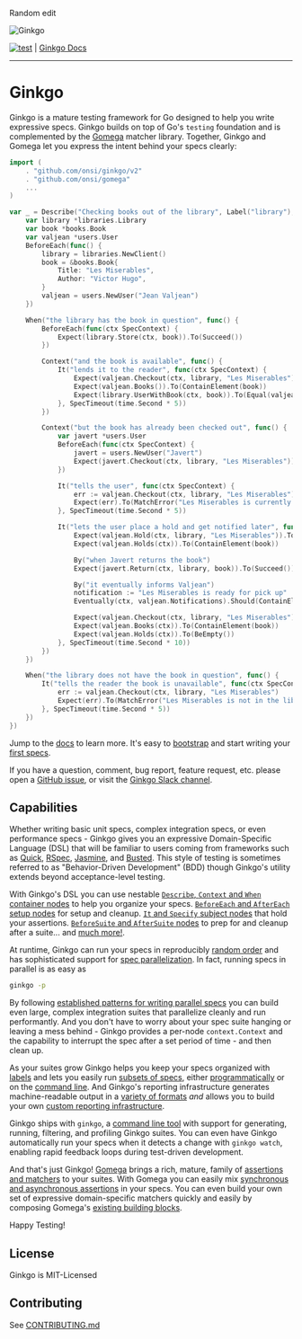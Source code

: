 Random edit

![Ginkgo](https://onsi.github.io/ginkgo/images/ginkgo.png)

[![test](https://github.com/onsi/ginkgo/workflows/test/badge.svg?branch=master)](https://github.com/onsi/ginkgo/actions?query=workflow%3Atest+branch%3Amaster) | [Ginkgo Docs](https://onsi.github.io/ginkgo/)

---

# Ginkgo

Ginkgo is a mature testing framework for Go designed to help you write expressive specs.  Ginkgo builds on top of Go's `testing` foundation and is complemented by the [Gomega](https://github.com/onsi/gomega) matcher library.  Together, Ginkgo and Gomega let you express the intent behind your specs clearly:

```go
import (
    . "github.com/onsi/ginkgo/v2"
    . "github.com/onsi/gomega"
    ...
)

var _ = Describe("Checking books out of the library", Label("library"), func() {
    var library *libraries.Library
    var book *books.Book
    var valjean *users.User
    BeforeEach(func() {
        library = libraries.NewClient()
        book = &books.Book{
            Title: "Les Miserables",
            Author: "Victor Hugo",
        }
        valjean = users.NewUser("Jean Valjean")
    })

    When("the library has the book in question", func() {
        BeforeEach(func(ctx SpecContext) {
            Expect(library.Store(ctx, book)).To(Succeed())
        })

        Context("and the book is available", func() {
            It("lends it to the reader", func(ctx SpecContext) {
                Expect(valjean.Checkout(ctx, library, "Les Miserables")).To(Succeed())
                Expect(valjean.Books()).To(ContainElement(book))
                Expect(library.UserWithBook(ctx, book)).To(Equal(valjean))
            }, SpecTimeout(time.Second * 5))
        })

        Context("but the book has already been checked out", func() {
            var javert *users.User
            BeforeEach(func(ctx SpecContext) {
                javert = users.NewUser("Javert")
                Expect(javert.Checkout(ctx, library, "Les Miserables")).To(Succeed())
            })

            It("tells the user", func(ctx SpecContext) {
                err := valjean.Checkout(ctx, library, "Les Miserables")
                Expect(err).To(MatchError("Les Miserables is currently checked out"))
            }, SpecTimeout(time.Second * 5))

            It("lets the user place a hold and get notified later", func(ctx SpecContext) {
                Expect(valjean.Hold(ctx, library, "Les Miserables")).To(Succeed())
                Expect(valjean.Holds(ctx)).To(ContainElement(book))

                By("when Javert returns the book")
                Expect(javert.Return(ctx, library, book)).To(Succeed())

                By("it eventually informs Valjean")
                notification := "Les Miserables is ready for pick up"
                Eventually(ctx, valjean.Notifications).Should(ContainElement(notification))

                Expect(valjean.Checkout(ctx, library, "Les Miserables")).To(Succeed())
                Expect(valjean.Books(ctx)).To(ContainElement(book))
                Expect(valjean.Holds(ctx)).To(BeEmpty())
            }, SpecTimeout(time.Second * 10))
        })  
    })

    When("the library does not have the book in question", func() {
        It("tells the reader the book is unavailable", func(ctx SpecContext) {
            err := valjean.Checkout(ctx, library, "Les Miserables")
            Expect(err).To(MatchError("Les Miserables is not in the library catalog"))
        }, SpecTimeout(time.Second * 5))
    })
})
```

Jump to the [docs](https://onsi.github.io/ginkgo/) to learn more.  It's easy to [bootstrap](https://onsi.github.io/ginkgo/#bootstrapping-a-suite) and start writing your [first specs](https://onsi.github.io/ginkgo/#adding-specs-to-a-suite).

If you have a question, comment, bug report, feature request, etc. please open a [GitHub issue](https://github.com/onsi/ginkgo/issues/new), or visit the [Ginkgo Slack channel](https://app.slack.com/client/T029RQSE6/CQQ50BBNW).

## Capabilities

Whether writing basic unit specs, complex integration specs, or even performance specs - Ginkgo gives you an expressive Domain-Specific Language (DSL) that will be familiar to users coming from frameworks such as [Quick](https://github.com/Quick/Quick), [RSpec](https://rspec.info), [Jasmine](https://jasmine.github.io), and [Busted](https://lunarmodules.github.io/busted/).  This style of testing is sometimes referred to as "Behavior-Driven Development" (BDD) though Ginkgo's utility extends beyond acceptance-level testing.

With Ginkgo's DSL you can use nestable [`Describe`, `Context` and `When` container nodes](https://onsi.github.io/ginkgo/#organizing-specs-with-container-nodes) to help you organize your specs.  [`BeforeEach` and `AfterEach` setup nodes](https://onsi.github.io/ginkgo/#extracting-common-setup-beforeeach) for setup and cleanup.  [`It` and `Specify` subject nodes](https://onsi.github.io/ginkgo/#spec-subjects-it) that hold your assertions. [`BeforeSuite` and `AfterSuite` nodes](https://onsi.github.io/ginkgo/#suite-setup-and-cleanup-beforesuite-and-aftersuite) to prep for and cleanup after a suite... and [much more!](https://onsi.github.io/ginkgo/#writing-specs).

At runtime, Ginkgo can run your specs in reproducibly [random order](https://onsi.github.io/ginkgo/#spec-randomization) and has sophisticated support for [spec parallelization](https://onsi.github.io/ginkgo/#spec-parallelization).  In fact, running specs in parallel is as easy as

```bash
ginkgo -p
```

By following [established patterns for writing parallel specs](https://onsi.github.io/ginkgo/#patterns-for-parallel-integration-specs) you can build even large, complex integration suites that parallelize cleanly and run performantly.  And you don't have to worry about your spec suite hanging or leaving a mess behind - Ginkgo provides a per-node `context.Context` and the capability to interrupt the spec after a set period of time - and then clean up.

As your suites grow Ginkgo helps you keep your specs organized with [labels](https://onsi.github.io/ginkgo/#spec-labels) and lets you easily run [subsets of specs](https://onsi.github.io/ginkgo/#filtering-specs), either [programmatically](https://onsi.github.io/ginkgo/#focused-specs) or on the [command line](https://onsi.github.io/ginkgo/#combining-filters).  And Ginkgo's reporting infrastructure generates machine-readable output in a [variety of formats](https://onsi.github.io/ginkgo/#generating-machine-readable-reports) _and_ allows you to build your own [custom reporting infrastructure](https://onsi.github.io/ginkgo/#generating-reports-programmatically).

Ginkgo ships with `ginkgo`, a [command line tool](https://onsi.github.io/ginkgo/#ginkgo-cli-overview) with support for generating, running, filtering, and profiling Ginkgo suites.  You can even have Ginkgo automatically run your specs when it detects a change with `ginkgo watch`, enabling rapid feedback loops during test-driven development.

And that's just Ginkgo!  [Gomega](https://onsi.github.io/gomega/) brings a rich, mature, family of [assertions and matchers](https://onsi.github.io/gomega/#provided-matchers) to your suites.  With Gomega you can easily mix [synchronous and asynchronous assertions](https://onsi.github.io/ginkgo/#patterns-for-asynchronous-testing) in your specs.  You can even build your own set of expressive domain-specific matchers quickly and easily by composing Gomega's [existing building blocks](https://onsi.github.io/ginkgo/#building-custom-matchers).

Happy Testing!

## License

Ginkgo is MIT-Licensed

## Contributing

See [CONTRIBUTING.md](CONTRIBUTING.md)

